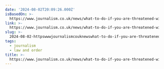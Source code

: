```yaml
---
date: '2024-08-02T20:09:26.000Z'
isBasedOn: >-
  https://www.journalism.co.uk/news/what-to-do-if-you-are-threatened-with-a-slapp-lawsuit-/s2/a1162518/
link: >-
  https://www.journalism.co.uk/news/what-to-do-if-you-are-threatened-with-a-slapp-lawsuit-/s2/a1162518/
slug: >-
  2024-08-02-httpswwwjournalismcouknewswhat-to-do-if-you-are-threatened-with-a-slapp-lawsuit-s2a1162518
tags:
  - journalism
  - law and order
title: >-
  https://www.journalism.co.uk/news/what-to-do-if-you-are-threatened-with-a-slapp-lawsuit-/s2/a1162518/
---
```

 
